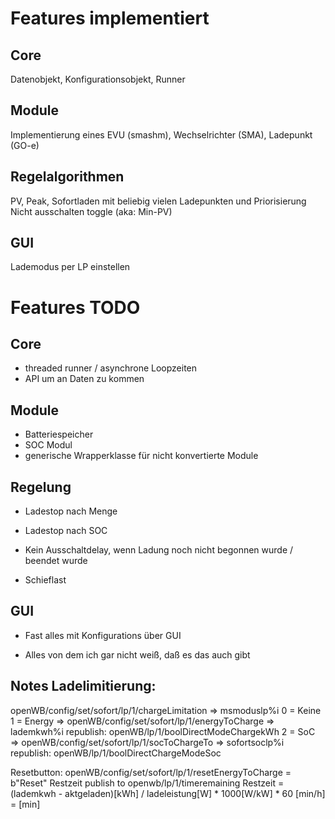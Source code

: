 # Features implementiert
## Core
Datenobjekt, Konfigurationsobjekt, Runner
## Module
  Implementierung eines EVU (smashm), Wechselrichter (SMA), Ladepunkt (GO-e)
## Regelalgorithmen
PV, Peak, Sofortladen mit beliebig vielen Ladepunkten und Priorisierung
Nicht ausschalten toggle (aka: Min-PV)

## GUI

Lademodus per LP einstellen

# Features TODO
## Core
- threaded runner / asynchrone Loopzeiten
- API um an Daten zu kommen

## Module
- Batteriespeicher
- SOC Modul
- generische Wrapperklasse für nicht konvertierte Module

## Regelung

- Ladestop nach Menge
- Ladestop nach SOC
- Kein Ausschaltdelay, wenn Ladung noch nicht begonnen wurde / beendet wurde

- Schieflast

## GUI

- Fast alles mit Konfigurations über GUI

- Alles von dem ich gar nicht weiß, daß es das auch gibt

## Notes Ladelimitierung:

openWB/config/set/sofort/lp/1/chargeLimitation => msmoduslp%i
0 = Keine
1 = Energy  => openWB/config/set/sofort/lp/1/energyToCharge => lademkwh%i
       republish: openWB/lp/1/boolDirectModeChargekWh
2 = SoC     => openWB/config/set/sofort/lp/1/socToChargeTo => sofortsoclp%i
       republish: openWB/lp/1/boolDirectChargeModeSoc
       
Resetbutton: openWB/config/set/sofort/lp/1/resetEnergyToCharge = b"Reset"
Restzeit publish <str> to openwb/lp/1/timeremaining
Restzeit = (lademkwh - aktgeladen)[kWh] / ladeleistung[W] * 1000[W/kW] * 60 [min/h] = [min]
